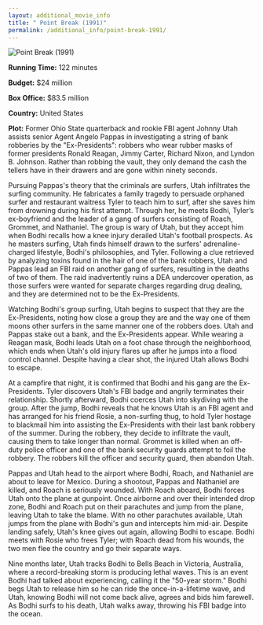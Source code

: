 ```yaml
---
layout: additional_movie_info
title: " Point Break (1991)"
permalink: /additional_info/point-break-1991/
---
```


![ Point Break (1991)](https://upload.wikimedia.org/wikipedia/en/thumb/7/7e/Pointbreaktheatrical.jpg/220px-Pointbreaktheatrical.jpg)

**Running Time:** 122 minutes

**Budget:** $24 million

**Box Office:** $83.5 million

**Country:** United States

**Plot:** Former Ohio State quarterback and rookie FBI agent Johnny Utah assists senior Agent Angelo Pappas in investigating a string of bank robberies by the "Ex-Presidents": robbers who wear rubber masks of former presidents Ronald Reagan, Jimmy Carter, Richard Nixon, and Lyndon B. Johnson. Rather than robbing the vault, they only demand the cash the tellers have in their drawers and are gone within ninety seconds.

Pursuing Pappas's theory that the criminals are surfers, Utah infiltrates the surfing community. He fabricates a family tragedy to persuade orphaned surfer and restaurant waitress Tyler to teach him to surf, after she saves him from drowning during his first attempt. Through her, he meets Bodhi, Tyler’s ex-boyfriend and the leader of a gang of surfers consisting of Roach, Grommet, and Nathaniel. The group is wary of Utah, but they accept him when Bodhi recalls how a knee injury derailed Utah's football prospects. As he masters surfing, Utah finds himself drawn to the surfers' adrenaline-charged lifestyle, Bodhi's philosophies, and Tyler. Following a clue retrieved by analyzing toxins found in the hair of one of the bank robbers, Utah and Pappas lead an FBI raid on another gang of surfers, resulting in the deaths of two of them. The raid inadvertently ruins a DEA undercover operation, as those surfers were wanted for separate charges regarding drug dealing, and they are determined not to be the Ex-Presidents.

Watching Bodhi's group surfing, Utah begins to suspect that they are the Ex-Presidents, noting how close a group they are and the way one of them moons other surfers in the same manner one of the robbers does. Utah and Pappas stake out a bank, and the Ex-Presidents appear. While wearing a Reagan mask, Bodhi leads Utah on a foot chase through the neighborhood, which ends when Utah's old injury flares up after he jumps into a flood control channel. Despite having a clear shot, the injured Utah allows Bodhi to escape.

At a campfire that night, it is confirmed that Bodhi and his gang are the Ex-Presidents. Tyler discovers Utah's FBI badge and angrily terminates their relationship. Shortly afterward, Bodhi coerces Utah into skydiving with the group. After the jump, Bodhi reveals that he knows Utah is an FBI agent and has arranged for his friend Rosie, a non-surfing thug, to hold Tyler hostage to blackmail him into assisting the Ex-Presidents with their last bank robbery of the summer. During the robbery, they decide to infiltrate the vault, causing them to take longer than normal. Grommet is killed when an off-duty police officer and one of the bank security guards attempt to foil the robbery. The robbers kill the officer and security guard, then abandon Utah.

Pappas and Utah head to the airport where Bodhi, Roach, and Nathaniel are about to leave for Mexico. During a shootout, Pappas and Nathaniel are killed, and Roach is seriously wounded. With Roach aboard, Bodhi forces Utah onto the plane at gunpoint. Once airborne and over their intended drop zone, Bodhi and Roach put on their parachutes and jump from the plane, leaving Utah to take the blame. With no other parachutes available, Utah jumps from the plane with Bodhi's gun and intercepts him mid-air. Despite landing safely, Utah's knee gives out again, allowing Bodhi to escape. Bodhi meets with Rosie who frees Tyler; with Roach dead from his wounds, the two men flee the country and go their separate ways.

Nine months later, Utah tracks Bodhi to Bells Beach in Victoria, Australia, where a record-breaking storm is producing lethal waves. This is an event Bodhi had talked about experiencing, calling it the "50-year storm." Bodhi begs Utah to release him so he can ride the once-in-a-lifetime wave, and Utah, knowing Bodhi will not come back alive, agrees and bids him farewell. As Bodhi surfs to his death, Utah walks away, throwing his FBI badge into the ocean.
